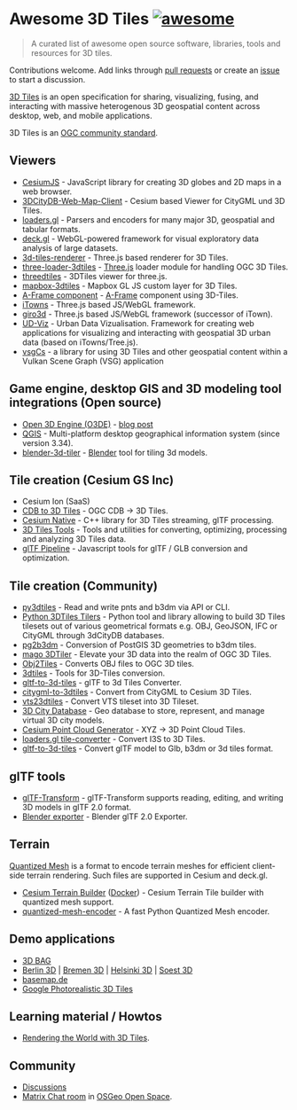 # Awesome 3D Tiles [![awesome](https://cdn.rawgit.com/sindresorhus/awesome/d7305f38d29fed78fa85652e3a63e154dd8e8829/media/badge.svg)](https://github.com/sindresorhus/awesome)

> A curated list of awesome open source software, libraries, tools and resources for 3D tiles.

Contributions welcome. Add links through [pull requests](https://github.com/pka/awesome-3d-tiles/pulls) or create an [issue](https://github.com/pka/awesome-3d-tiles/issues) to start a discussion.

[3D Tiles](https://github.com/CesiumGS/3d-tiles) is an open specification for sharing, visualizing, fusing, and interacting with massive heterogenous 3D geospatial content across desktop, web, and mobile applications.

3D Tiles is an [OGC community standard](https://www.ogc.org/standard/3dtiles/).

## Viewers

* [CesiumJS](https://github.com/CesiumGS/cesium) - JavaScript library for creating 3D globes and 2D maps in a web browser.
* [3DCityDB-Web-Map-Client](https://github.com/3dcitydb/3dcitydb-web-map) - Cesium based Viewer for CityGML und 3D Tiles.
* [loaders.gl](https://loaders.gl/docs/specifications/category-3d-tiles) - Parsers and encoders for many major 3D, geospatial and tabular formats.
* [deck.gl](https://deck.gl/docs/api-reference/geo-layers/tile-3d-layer) - WebGL-powered framework for visual exploratory data analysis of large datasets.
* [3d-tiles-renderer](https://github.com/NASA-AMMOS/3DTilesRendererJS) - Three.js based renderer for 3D Tiles.
* [three-loader-3dtiles](https://github.com/nytimes/three-loader-3dtiles) - [Three.js](https://threejs.org/) loader module for handling OGC 3D Tiles.
* [threedtiles](https://github.com/ebeaufay/3DTilesViewer) - 3DTiles viewer for three.js.
* [mapbox-3dtiles](https://github.com/Geodan/mapbox-3dtiles) - Mapbox GL JS custom layer for 3D Tiles.
* [A-Frame component](https://github.com/nytimes/aframe-loader-3dtiles-component) - [A-Frame](https://aframe.io/) component using 3D-Tiles.
* [iTowns](https://github.com/iTowns/itowns) - Three.js based JS/WebGL framework.
* [giro3d](https://gitlab.com/giro3d/giro3d) - Three.js based JS/WebGL framework (successor of iTown).
* [UD-Viz](https://github.com/VCityTeam/UD-Viz) - Urban Data Vizualisation. Framework for creating web applications for visualizing and interacting with geospatial 3D urban data (based on iTowns/Tree.js).
* [vsgCs](https://github.com/timoore/vsgCs) - a library for using 3D Tiles and other geospatial content within a Vulkan Scene Graph (VSG) application

## Game engine, desktop GIS and 3D modeling tool integrations (Open source)

* [Open 3D Engine (O3DE)](https://www.o3de.org/) - [blog post](https://cesium.com/blog/2022/02/16/announcing-cesium-for-o3de/)
* [QGIS](https://www.qgis.org/) - Multi-platform desktop geographical information system (since version 3.34).
* [blender-3d-tiler](https://gitee.com/cesium_processing/blender-3d-tiler) - [Blender](https://www.blender.org/) tool for tiling 3d models.

## Tile creation (Cesium GS Inc)

* Cesium Ion (SaaS)
* [CDB to 3D Tiles](https://github.com/CesiumGS/cdb-to-3dtiles) - OGC CDB → 3D Tiles.
* [Cesium Native](https://github.com/CesiumGS/cesium-native) - C++ library for 3D Tiles streaming, glTF processing.
* [3D Tiles Tools](https://github.com/CesiumGS/3d-tiles-tools) - Tools and utilities for converting, optimizing, processing and analyzing 3D Tiles data.
* [glTF Pipeline](https://github.com/CesiumGS/gltf-pipeline) - Javascript tools for glTF / GLB conversion and optimization.

## Tile creation (Community)

* [py3dtiles](https://gitlab.com/Oslandia/py3dtiles) - Read and write pnts and b3dm via API or CLI.
* [Python 3DTiles Tilers](https://github.com/VCityTeam/py3dtilers) - Python tool and library allowing to build 3D Tiles tilesets out of various geometrical formats e.g. OBJ, GeoJSON, IFC or CityGML through 3dCityDB databases.
* [pg2b3dm](https://github.com/Geodan/pg2b3dm) - Conversion of PostGIS 3D geometries to b3dm tiles.
* [mago 3DTiler](https://github.com/Gaia3D/mago-3d-tiler) - Elevate your 3D data into the realm of OGC 3D Tiles.
* [Obj2Tiles](https://github.com/OpenDroneMap/Obj2Tiles) - Converts OBJ files to OGC 3D tiles.
* [3dtiles](https://github.com/fanvanzh/3dtiles) - Tools for 3D-Tiles conversion.
* [gltf-to-3d-tiles](https://github.com/dreamergz/gltf-to-3d-tiles) - glTF to 3d Tiles Converter.
* [citygml-to-3dtiles](https://github.com/njam/citygml-to-3dtiles) - Convert from CityGML to Cesium 3D Tiles.
* [vts23dtiles](https://github.com/melowntech/vts-tools) - Convert VTS tileset into 3D Tileset.
* [3D City Database](https://www.3dcitydb.org/) - Geo database to store, represent, and manage virtual 3D city models.
* [Cesium Point Cloud Generator](https://github.com/tum-gis/cesium-point-cloud-generator) - XYZ → 3D Point Cloud Tiles.
* [loaders.gl tile-converter](https://loaders.gl/docs/modules/tile-converter/cli-reference/tile-converter) - Convert I3S to 3D Tiles.
* [gltf-to-3d-tiles](https://github.com/xuzhusheng/gltf-to-3d-tiles) - Convert glTF model to Glb, b3dm or 3d tiles format.

## glTF tools

* [glTF-Transform](https://gltf-transform.donmccurdy.com/cli.html) - glTF-Transform supports reading, editing, and writing 3D models in glTF 2.0 format.
* [Blender exporter](https://docs.blender.org/manual/en/latest/addons/import_export/scene_gltf2.html#extensions) - Blender glTF 2.0 Exporter.

## Terrain

[Quantized Mesh](https://github.com/CesiumGS/quantized-mesh) is a format to encode terrain meshes for efficient client-side terrain rendering. Such files are supported in Cesium and deck.gl.

* [Cesium Terrain Builder](https://github.com/ahuarte47/cesium-terrain-builder/tree/master-quantized-mesh) ([Docker](https://github.com/tum-gis/cesium-terrain-builder-docker)) - Cesium Terrain Tile builder with quantized mesh support.
* [quantized-mesh-encoder](https://github.com/kylebarron/quantized-mesh-encoder) - A fast Python Quantized Mesh encoder.

## Demo applications

* [3D BAG](https://3dbag.nl/en/viewer)
* [Berlin 3D](https://berlin.virtualcitymap.de/#) | [Bremen 3D](https://bremen.virtualcitymap.de/#/) | [Helsinki 3D](https://kartta.hel.fi/3d/#/) | [Soest 3D](https://soest.virtualcitymap.de/#/)
* [basemap.de](https://basemap.de/beta/)
* [Google Photorealistic 3D Tiles](https://developers.google.com/maps/documentation/tile/3d-tiles)

## Learning material / Howtos

* [Rendering the World with 3D Tiles](https://cesium.com/learn/presentations/#rendering-the-world-with-3d-tiles).

## Community

* [Discussions](https://github.com/pka/awesome-3d-tiles/discussions)
* [Matrix Chat room](https://matrix.to/#/#3d-tiles:matrix.org) in [OSGeo Open Space](https://matrix.to/#/#osgeo:osgeo.org).

